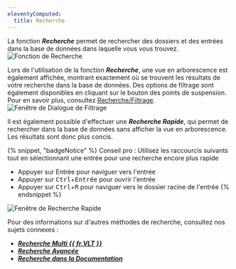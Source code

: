```yaml
---
eleventyComputed:
  title: Recherche
---
```

La fonction ***Recherche*** permet de rechercher des dossiers et des entrées dans la base de données dans laquelle vous vous trouvez.
![Fonction de Recherche](https://cdnweb.devolutions.net/docs/docs_en_rdm_windows_RDMWin2207.png)

Lors de l'utilisation de la fonction ***Recherche***, une vue en arborescence est également affichée, montrant exactement où se trouvent les résultats de votre recherche dans la base de données. Des options de filtrage sont également disponibles en cliquant sur le bouton des points de suspension. Pour en savoir plus, consultez [Recherche/Filtrage](/rdm/windows/user-interface/status-bar/search-filter/).
![Fenêtre de Dialogue de Filtrage](https://cdnweb.devolutions.net/docs/docs_en_rdm_windows_RDMWin2004.png)

Il est également possible d'effectuer une ***Recherche Rapide***, qui permet de rechercher dans la base de données sans afficher la vue en arborescence. Les résultats sont donc plus concis.

{% snippet, "badgeNotice" %}
Conseil pro : Utilisez les raccourcis suivants tout en sélectionnant une entrée pour une recherche encore plus rapide

* Appuyer sur Entrée pour naviguer vers l'entrée
* Appuyer sur <kbd>Ctrl</kbd>+<kbd>Entrée</kbd> pour ouvrir l'entrée
* Appuyer sur <kbd>Ctrl</kbd>+<kbd>R</kbd> pour naviguer vers le dossier racine de l'entrée
{% endsnippet %}

![Fenêtre de Recherche Rapide](https://cdnweb.devolutions.net/docs/docs_en_rdm_windows_RDMWin2006.png)

Pour des informations sur d'autres méthodes de recherche, consultez nos sujets connexes :

* [***Recherche Multi {{ fr.VLT }}***](/rdm/windows/commands/view/panels/search/multi-vault/)
* [***Recherche Avancée***](/rdm/windows/commands/view/panels/search/advanced/)
* [***Recherche dans la Documentation***](/rdm/windows/commands/view/panels/search/documentation/)
